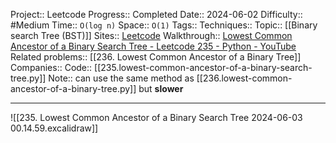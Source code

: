 Project:: Leetcode
Progress:: Completed
Date:: 2024-06-02
Difficulty:: #Medium 
Time:: `O(log n)`
Space:: `O(1)`
Tags:: 
Techniques:: 
Topic:: [[Binary search Tree (BST)]]
Sites:: [Leetcode](https://leetcode.com/problems/lowest-common-ancestor-of-a-binary-search-tree/description/)
Walkthrough:: [Lowest Common Ancestor of a Binary Search Tree - Leetcode 235 - Python - YouTube](https://www.youtube.com/watch?v=gs2LMfuOR9k)
Related problems:: [[236. Lowest Common Ancestor of a Binary Tree]]
Companies:: 
Code:: [[235.lowest-common-ancestor-of-a-binary-search-tree.py]]
Note:: can use the same method as [[236.lowest-common-ancestor-of-a-binary-tree.py]] but **slower**

---
![[235. Lowest Common Ancestor of a Binary Search Tree 2024-06-03 00.14.59.excalidraw]]